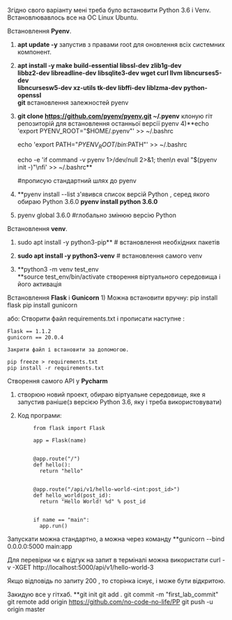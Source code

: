 Згідно свого варіанту мені треба було встановити Python 3.6 і Venv.
Встановлювавлось все на ОС Linux Ubuntu.

Встановлення **Pyenv**.
1) **apt update -y**    запустив з правами root для оновлення всіх системних компонент.

2)  **apt install -y make build-essential libssl-dev zlib1g-dev  \
     libbz2-dev libreadline-dev libsqlite3-dev wget curl llvm libncurses5-dev \
     libncursesw5-dev xz-utils tk-dev libffi-dev liblzma-dev python-openssl \
     git**          встановлення залежностей pyenv

3) **git clone https://github.com/pyenv/pyenv.git ~/.pyenv** 
  клоную гіт репозиторій для встановлення  останньої версії pyenv
4)**echo 'export PYENV_ROOT="$HOME/.pyenv"' >> ~/.bashrc

   echo 'export PATH="$PYENV_ROOT/bin:$PATH"' >> ~/.bashrc
   
   echo -e 'if command -v pyenv 1>/dev/null 2>&1; then\n eval "$(pyenv init -)"\nfi' >> ~/.bashrc**
   
   #прописую стандартний шлях до pyenv

5) **pyenv install --list
  з'явився список версій Python , серед якого обираю Python 3.6.0
  **pyenv install python 3.6.0**

6) pyenv global 3.6.0 #глобально змінюю версію Python




Встановлення   **venv**.
1) sudo apt install -y python3-pip**    # встановлення необхідних пакетів

2) **sudo apt install -y python3-venv**  # встановлення самого venv

3)   **python3 -m venv test_env  
     **source test_env/bin/activate
     створення віртуального середовища і його активація 




Встановлення **Flask** i **Gunicorn**
1) 
  Можна встановити вручну:
    pip install flask
    pip install gunicorn

  або:
    Створити файл requirements.txt 
    і прописати наступне :

    Flask == 1.1.2
    gunicorn == 20.0.4

    Закрити файл і встановити за допомогою.

    pip freeze > requirements.txt 
    pip install -r requirements.txt







Створення самого API у **Pycharm**

1) створюю новий проект, обираю віртуальне середовище, яке я запустив раніше(з версією Python 3.6, яку і треба використовувати)

2) Код програми:

            from flask import Flask

            app = Flask(name)


            @app.route("/")
            def hello():
              return "hello"


            @app.route("/api/v1/hello-world-<int:post_id>")
            def hello_world(post_id):
              return "Hello World! %d" % post_id


            if name == "main":
              app.run()

  Запускати можна стандартно, а можна через команду 
   **gunicorn --bind 0.0.0.0:5000 main:app

  Для перевірки чи є відгук на запит в терміналі можна використати 
   curl -v -XGET http://localhost:5000/api/v1/hello-world-3

  Якщо відповідь по запиту  200 , то сторінка існує, і може бути відкритою.


Закидую все у гітхаб.
**git init
git add .
git commit -m "first_lab_commit"
git remote add origin https://github.com/no-code-no-life/PP
git push -u origin master
